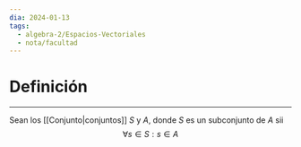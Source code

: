 ```yaml
---
dia: 2024-01-13
tags:
  - algebra-2/Espacios-Vectoriales
  - nota/facultad
---
```

# Definición
---
Sean los [[Conjunto|conjuntos]] $S$ y $A$, donde $S$ es un subconjunto de $A$ sii $$ \forall s \in S: s \in A $$